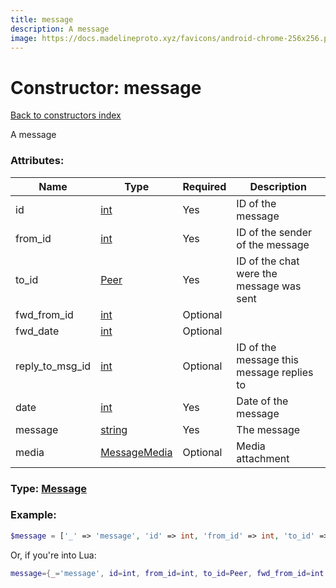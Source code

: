 ```yaml
---
title: message
description: A message
image: https://docs.madelineproto.xyz/favicons/android-chrome-256x256.png
---
```

# Constructor: message  
[Back to constructors index](index.md)



A message

### Attributes:

| Name     |    Type       | Required | Description |
|----------|---------------|----------|-------------|
|id|[int](../types/int.md) | Yes|ID of the message|
|from\_id|[int](../types/int.md) | Yes|ID of the sender of the message|
|to\_id|[Peer](../types/Peer.md) | Yes|ID of the chat were the message was sent|
|fwd\_from\_id|[int](../types/int.md) | Optional|
|fwd\_date|[int](../types/int.md) | Optional|
|reply\_to\_msg\_id|[int](../types/int.md) | Optional|ID of the message this message replies to|
|date|[int](../types/int.md) | Yes|Date of the message|
|message|[string](../types/string.md) | Yes|The message|
|media|[MessageMedia](../types/MessageMedia.md) | Optional|Media attachment|



### Type: [Message](../types/Message.md)


### Example:

```php
$message = ['_' => 'message', 'id' => int, 'from_id' => int, 'to_id' => Peer, 'fwd_from_id' => int, 'fwd_date' => int, 'reply_to_msg_id' => int, 'date' => int, 'message' => 'string', 'media' => MessageMedia];
```  


Or, if you're into Lua:

```lua
message={_='message', id=int, from_id=int, to_id=Peer, fwd_from_id=int, fwd_date=int, reply_to_msg_id=int, date=int, message='string', media=MessageMedia}

```


